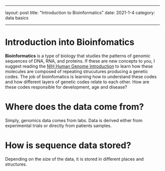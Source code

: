 
---
layout: post
title: "Introduction to Bioinformatics"
date: 2021-1-4
category: data basics

---

# Introduction into Bioinfomatics

**Bioinformatics** is a type of biology that studies the patterns of genomic sequences of DNA, RNA, and proteins. If these are new concepts to you, 
I suggest reading the [NIH Human Genome Introduction](https://www.genome.gov/About-Genomics/Introduction-to-Genomics) to learn how these molecules are 
composed of repeating strucutures producing a genetic codes. The job of bioinfomatics is learning how to understand these codes and how different layers 
of genetic codes relate to each other. How are these codes responsible for development, age and disease? 

# Where does the data come from? 
Simply, genomics data comes from labs. Data is derived either from experimental trials or directly from patients samples. 

# How is sequence data stored?
Depending on the size of the data, it is stored in different places and structures. 
